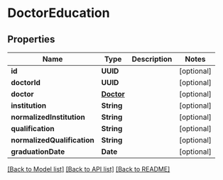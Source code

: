 # DoctorEducation

## Properties
Name | Type | Description | Notes
------------ | ------------- | ------------- | -------------
**id** | **UUID** |  | [optional] 
**doctorId** | **UUID** |  | [optional] 
**doctor** | [**Doctor**](Doctor.md) |  | [optional] 
**institution** | **String** |  | [optional] 
**normalizedInstitution** | **String** |  | [optional] 
**qualification** | **String** |  | [optional] 
**normalizedQualification** | **String** |  | [optional] 
**graduationDate** | **Date** |  | [optional] 

[[Back to Model list]](../README.md#documentation-for-models) [[Back to API list]](../README.md#documentation-for-api-endpoints) [[Back to README]](../README.md)


